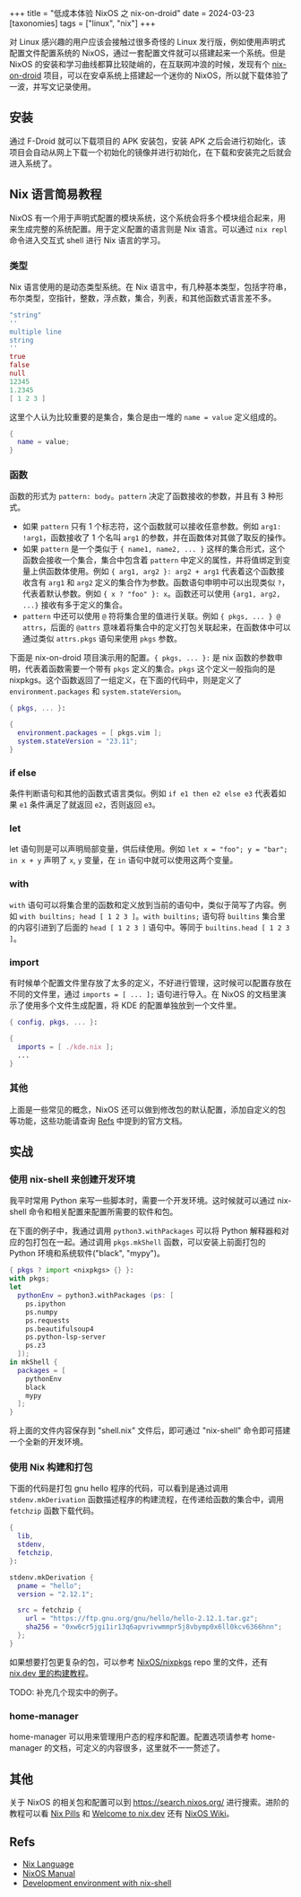 +++
title = "低成本体验 NixOS 之 nix-on-droid"
date = 2024-03-23
[taxonomies]
tags = ["linux", "nix"]
+++

对 Linux 感兴趣的用户应该会接触过很多奇怪的 Linux 发行版，例如使用声明式配置文件配置系统的 NixOS，通过一套配置文件就可以搭建起来一个系统。但是 NixOS 的安装和学习曲线都算比较陡峭的，在互联网冲浪的时候，发现有个 [nix-on-droid](https://github.com/nix-community/nix-on-droid) 项目，可以在安卓系统上搭建起一个迷你的 NixOS，所以就下载体验了一波，并写文记录使用。

## 安装

通过 F-Droid 就可以下载项目的 APK 安装包，安装 APK 之后会进行初始化，该项目会自动从网上下载一个初始化的镜像并进行初始化，在下载和安装完之后就会进入系统了。

## Nix 语言简易教程

NixOS 有一个用于声明式配置的模块系统，这个系统会将多个模块组合起来，用来生成完整的系统配置。用于定义配置的语言则是 Nix 语言。可以通过 `nix repl` 命令进入交互式 shell 进行 Nix 语言的学习。

### 类型

Nix 语言使用的是动态类型系统。在 Nix 语言中，有几种基本类型，包括字符串，布尔类型，空指针，整数，浮点数，集合，列表，和其他函数式语言差不多。

```nix
"string"
''
multiple line
string
''
true
false
null
12345
1.2345
[ 1 2 3 ]
```

这里个人认为比较重要的是集合，集合是由一堆的 `name = value` 定义组成的。

```nix
{
  name = value;
}
```

### 函数

函数的形式为 `pattern: body`。`pattern` 决定了函数接收的参数，并且有 3 种形式。

- 如果 `pattern` 只有 1 个标志符，这个函数就可以接收任意参数。例如 `arg1: !arg1`，函数接收了 1 个名叫 `arg1` 的参数，并在函数体对其做了取反的操作。
- 如果 `pattern` 是一个类似于 `{ name1, name2, ... }` 这样的集合形式，这个函数会接收一个集合，集合中包含着 `pattern` 中定义的属性，并将值绑定到变量上供函数体使用。例如 `{ arg1, arg2 }: arg2 + arg1` 代表着这个函数接收含有 `arg1` 和 `arg2` 定义的集合作为参数。函数语句申明中可以出现类似 `?`，代表着默认参数。例如 `{ x ? "foo" }: x`。函数还可以使用 `{arg1, arg2, ...}` 接收有多于定义的集合。
- `pattern` 中还可以使用 `@` 符将集合里的值进行关联。例如 `{ pkgs, ... } @ attrs`，后面的 `@attrs` 意味着将集合中的定义打包关联起来，在函数体中可以通过类似 `attrs.pkgs` 语句来使用 `pkgs` 参数。

下面是 nix-on-droid 项目演示用的配置。`{ pkgs, ... }:` 是 nix 函数的参数申明，代表着函数需要一个带有 `pkgs` 定义的集合。`pkgs` 这个定义一般指向的是 nixpkgs。这个函数返回了一组定义，在下面的代码中，则是定义了 `environment.packages` 和 `system.stateVersion`。

```nix
{ pkgs, ... }:

{
  environment.packages = [ pkgs.vim ];
  system.stateVersion = "23.11";
}
```

### if else

条件判断语句和其他的函数式语言类似。例如 `if e1 then e2 else e3` 代表着如果 `e1` 条件满足了就返回 `e2`，否则返回 `e3`。

### let

let 语句则是可以声明局部变量，供后续使用。例如 `let x = "foo"; y = "bar"; in x + y` 声明了 `x`, `y` 变量，在 `in` 语句中就可以使用这两个变量。

### with

`with` 语句可以将集合里的函数和定义放到当前的语句中，类似于简写了内容。例如 `with builtins; head [ 1 2 3 ]`。`with builtins;` 语句将 `builtins` 集合里的内容引进到了后面的 `head [ 1 2 3 ]` 语句中。等同于 `builtins.head [ 1 2 3 ]`。

### import

有时候单个配置文件里存放了太多的定义，不好进行管理，这时候可以配置存放在不同的文件里，通过 `imports = [ ... ];` 语句进行导入。在 NixOS 的文档里演示了使用多个文件生成配置，将 KDE 的配置单独放到一个文件里。

```nix
{ config, pkgs, ... }:

{
  imports = [ ./kde.nix ];
  ...
}
```

### 其他

上面是一些常见的概念，NixOS 还可以做到修改包的默认配置，添加自定义的包等功能，这些功能请查询 [Refs](#refs) 中提到的官方文档。

## 实战

### 使用 nix-shell 来创建开发环境

我平时常用 Python 来写一些脚本时，需要一个开发环境。这时候就可以通过 nix-shell 命令和相关配置来配置所需要的软件和包。

在下面的例子中，我通过调用 `python3.withPackages` 可以将 Python 解释器和对应的包打包在一起。通过调用 `pkgs.mkShell` 函数，可以安装上前面打包的 Python 环境和系统软件("black", "mypy")。

```nix
{ pkgs ? import <nixpkgs> {} }:
with pkgs;
let
  pythonEnv = python3.withPackages (ps: [
    ps.ipython
    ps.numpy
    ps.requests
    ps.beautifulsoup4
    ps.python-lsp-server
    ps.z3
  ]);
in mkShell {
  packages = [
    pythonEnv
    black
    mypy
  ];
}
```

将上面的文件内容保存到 "shell.nix" 文件后，即可通过 "nix-shell" 命令即可搭建一个全新的开发环境。

### 使用 Nix 构建和打包

下面的代码是打包 gnu hello 程序的代码，可以看到是通过调用 `stdenv.mkDerivation` 函数描述程序的构建流程，在传递给函数的集合中，调用 `fetchzip` 函数下载代码。

```nix
{
  lib,
  stdenv,
  fetchzip,
}:

stdenv.mkDerivation {
  pname = "hello";
  version = "2.12.1";

  src = fetchzip {
    url = "https://ftp.gnu.org/gnu/hello/hello-2.12.1.tar.gz";
    sha256 = "0xw6cr5jgi1ir13q6apvrivwmmpr5j8vbymp0x6ll0kcv6366hnn";
  };
}
```

如果想要打包更复杂的包，可以参考 [NixOS/nixpkgs](https://github.com/NixOS/nixpkgs/) repo 里的文件，还有 [nix.dev 里的构建教程](https://nix.dev/tutorials/packaging-existing-software)。

TODO: 补充几个现实中的例子。

### home-manager

home-manager 可以用来管理用户态的程序和配置。配置选项请参考 home-manager 的文档，可定义的内容很多，这里就不一一赘述了。

## 其他

关于 NixOS 的相关包和配置可以到 <https://search.nixos.org/> 进行搜索。进阶的教程可以看 [Nix Pills](https://nixos.org/guides/nix-pills/) 和 [Welcome to nix.dev](https://nix.dev/) 还有 [NixOS Wiki](https://nixos.wiki/)。

## Refs

- [Nix Language](https://nixos.org/manual/nix/stable/language/index.html)
- [NixOS Manual](https://nixos.org/manual/nixos/stable/)
- [Development environment with nix-shell](https://nixos.wiki/wiki/Development_environment_with_nix-shell)

